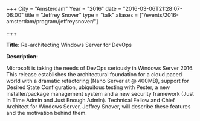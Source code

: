 +++
City = "Amsterdam"
Year = "2016"
date = "2016-03-06T21:28:07-06:00"
title = "Jeffrey Snover"
type = "talk"
aliases = ["/events/2016-amsterdam/program/jeffreysnover/"]

+++

<div class="span-15  ">
  <div class="span-15  last ">
  <p><strong>Title:</strong>
Re-architecting Windows Server for DevOps
</p>

<p><strong>Description:</strong></p>

<p>Microsoft is taking the needs of DevOps seriously in Windows Server 2016. This release establishes the architectural foundation for a cloud paced world with a dramatic refactoring (Nano Server at @ 400MB), support for Desired State Configuration, ubiquitous testing with Pester, a new installer/package management system and a new security framework (Just in Time Admin and Just Enough Admin). Technical Fellow and Chief Architect for Windows Server, Jeffrey Snover, will describe these features and the motivation behind them.</p>

  </div>
</div>
